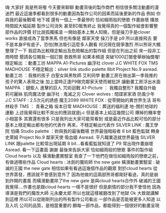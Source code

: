 嗨 大家好 我是熊哥喔
今天要來聊聊 動畫背後的製作商們
相信很多關注動畫的漫迷們
最近這幾季都看到很多的動畫因為製作公司的因素而延後更新的作品
例如 你與我的最後戰場 地下城 
還有一個上一季最慘的 恰如細雨般的戀歌
作畫崩壞 播放時間超大幅延期 製作公司消失 甚至BD販售終止
我覺得真的一個製作組會影響整部作品的評價
好比說孤獨搖滾
一開始基本上無人知曉，但是操刀手是clover works 直接成為了當季黑馬
但也有像是 鄰家天使 操刀手是 p9 所以直接飛去
要不是本身IP有底子，恐怕[無法吸引這麼多人觀看
何況現在競爭激烈
所以熊哥大概整理了一下 我認為比較穩定輸出及危險輸出的製作組
但是在列出之前 來一段非工商時間 
懇請各位賜我一個訂閱 救救熊哥 如果本頻道
突破1000訂閱會舉辦抽獎喔!
穩定輸出 ：動畫工坊 MAPPA A1-Pictures 幽浮社 clover  J.C  WHITE FOX TMS MADHOUSE
不穩定輸出：silver link studio palette 8bit Project No.9 asread.
動畫工坊 ：我推的孩子 白聖女與黑牧師 艾利同學
動畫工房在做出第一季我推的孩子的驚人表現之後
加上當時正逢P9做完鄰家天使而被批評
讓動畫工房浮出水面
MAPPA ：鏈鉅人 進擊的巨人 咒術迴戰
A1-Picture ： 我獨自整形? 我獨自升級 莉可麗絲 肌肉魔法使
幽浮社 : 鬼滅之刃
Clover wolves : 間諜家家酒 防風少年
J.C STAFF : 2.5次元的誘惑 魔王2099
WHITE FOX : 從零開始的異世界生活 哥布林殺手
TMS ： 青春之箱 坂本日常
MADHOUSE：葬送的福利連 地-關於地球的運動
上述我覺得比較不突出的應該就是j.c 但是基本上給這幾間公司
爆掉的機率會小相當多
其實還有很多 只是我列出大家可能常看到 或是最近作品比較可怕的部分
基本上穩定輸出都有他的代表作
再來，不穩定輸出代表作
SILVER LINK : 魔王學院 怕痛
Studio palette ：妳與我的最後戰場 世界最強暗殺者
8 bit 藍色監獄 轉身史萊姆
Project No.9 鄰家天使 吸血姬
Asread. 平凡職業造就世界最強
SILVER LINK 跟palette 比較常出現延期
8 bit…看看藍監就知道了
P9 常出現作畫崩壞
Asread. 看一下這畫面 謝謝
最後來告訴大家 恰如細雨般的戀歌 事件的製作組
Cloud hearts 以及 橫濱動畫實驗室
我查了一下他們在做恰如細雨般的戀歌之前，有做過哪些作品
Cloud hearts : 冰劍的魔術師 the new gate
橫濱動畫實驗室 : 破滅的王國 the new gate
相信如果有看過這幾個作品的觀眾
對於cloud hearts 從世界蒸發，應該就不會感到意外了
因為他做的這兩部熊哥都剛好看過，真的是崩到炸開的畫風
而橫濱動畫除了the new gate 是與cloud hearts合作外
破滅的王國我覺得….作畫也是跟cloud hearts 一樣不是很好
但是劇情的部分我不會怪他 因為導演是我們的魔改大師
元永慶太郎
所以也就這樣被磨改到了地獄
Ok 大致就講解到這裡 所以可以從剛剛列出的所有製作公司看出
一部作品是否能被更多人知道 以及入坑
公司的品質，是相當重要的
願每一部作品，都能得到一個很好的動畫呈現




